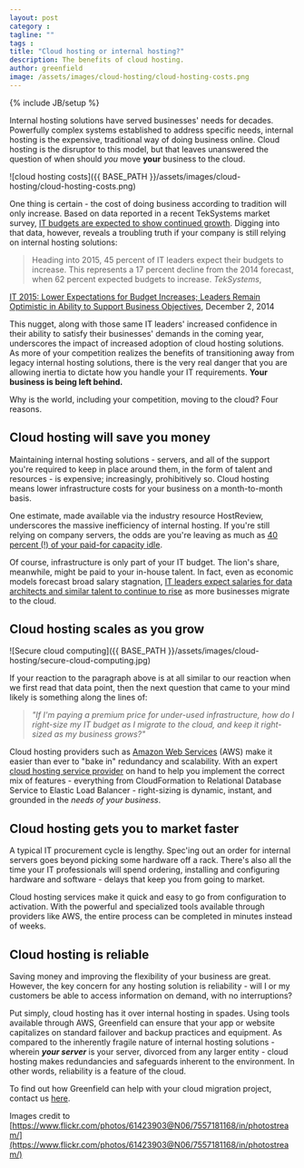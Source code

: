 ```yaml
---
layout: post
category :
tagline: ""
tags :
title: "Cloud hosting or internal hosting?"
description: The benefits of cloud hosting.
author: greenfield
image: /assets/images/cloud-hosting/cloud-hosting-costs.png
---
```

{% include JB/setup %}

Internal hosting solutions have served businesses' needs for decades. Powerfully
complex systems established to address specific needs, internal hosting is the
expensive, traditional way of doing business online. Cloud hosting is the
disruptor to this model, but that leaves unanswered the question of when should
_you_ move **your** business to the cloud.

![cloud hosting costs]({{ BASE_PATH }}/assets/images/cloud-hosting/cloud-hosting-costs.png)

One thing is certain - the cost of doing business according to tradition will
only increase. Based on data reported in a recent TekSystems market survey,
[IT budgets are expected to show continued growth](http://www.teksystems.com/resources/pressroom/2014/teksystems-annual-it-forecast-2015).
Digging into that data, however, reveals a troubling truth if your company is
still relying on internal hosting solutions:

> Heading into 2015, 45 percent of IT leaders expect their budgets to increase.
> This represents a 17 percent decline from the 2014 forecast, when 62 percent
> expected budgets to increase. _TekSystems_,

[IT 2015: Lower Expectations for
Budget Increases; Leaders Remain Optimistic in Ability to Support Business Objectives]([http://www.teksystems.com/resources/pressroom/2014/teksystems-annual-it-forecast-2015](http://www.teksystems.com/resources/pressroom/2014/teksystems-annual-it-forecast-2015)), December 2, 2014

This nugget, along with those same IT leaders' increased confidence in their
ability to satisfy their businesses' demands in the coming year, underscores the
impact of increased adoption of cloud hosting solutions. As more of your
competition realizes the benefits of transitioning away from legacy internal
hosting solutions, there is the very real danger that you are allowing inertia
to dictate how you handle your IT requirements. **Your business is being left
behind.**

Why is the world, including your competition, moving to the cloud? Four reasons.

## Cloud hosting will save you money
Maintaining internal hosting solutions - servers, and all of the support you're
required to keep in place around them, in the form of talent and resources - is
expensive; increasingly, prohibitively so. Cloud hosting means lower
infrastructure costs for your business on a month-to-month basis.

One estimate, made available via the industry resource HostReview, underscores
the massive inefficiency of internal hosting. If you're still relying on company
servers, the odds are you're leaving as much as
[40 percent (!) of your paid-for capacity idle](http://www.hostreview.com/blog/150316-cloud-hosting-vs-traditional-hosting-explained).

Of course, infrastructure is only part of your IT budget. The lion's share,
meanwhile, might be paid to your in-house talent. In fact, even as economic
models forecast broad salary stagnation,
[IT leaders expect salaries for data architects and similar talent to continue to rise](http://www.teksystems.com/resources/pressroom/2014/teksystems-annual-it-forecast-2015) as more businesses migrate to the cloud.

## Cloud hosting scales as you grow
![Secure cloud computing]({{ BASE_PATH }}/assets/images/cloud-hosting/secure-cloud-computing.jpg)

If your reaction to the paragraph above is at all similar to our reaction when
we first read that data point, then the next question that came to your mind
likely is something along the lines of:

> _"If I'm paying a premium price for under-used infrastructure, how do I right-size my IT budget as I migrate to the cloud, and keep it right-sized as my business grows?"_

Cloud hosting providers such as [Amazon Web Services](https://aws.amazon.com/)
(AWS) make it easier than ever to "bake in" redundancy and scalability. With an
expert [cloud hosting service provider](http://greenfieldhq.com/#contact)
on hand to help you implement the correct
mix of features - everything from CloudFormation to Relational Database Service
to Elastic Load Balancer - right-sizing is dynamic, instant, and grounded in the
_needs of your business_.

## Cloud hosting gets you to market faster
A typical IT procurement cycle is lengthy. Spec'ing out an order for internal
servers goes beyond picking some hardware off a rack. There's also all the time
your IT professionals will spend ordering, installing and configuring hardware
and software - delays that keep you from going to market.

Cloud hosting services make it quick and easy to go from configuration to
activation. With the powerful and specialized tools available through providers
like AWS, the entire process can be completed in minutes instead of weeks.

## Cloud hosting is reliable
Saving money and improving the flexibility of your business are great. However,
the key concern for any hosting solution is reliability - will I or my customers
be able to access information on demand, with no interruptions?

Put simply, cloud hosting has it over internal hosting in spades. Using tools
available through AWS, Greenfield can ensure that your app or website
capitalizes on standard failover and backup practices and equipment. As compared
to the inherently fragile nature of internal hosting solutions - wherein **_your
server_** is your server, divorced from any larger entity - cloud hosting makes
redundancies and safeguards inherent to the environment. In other words,
reliability is a feature of the cloud.

To find out how Greenfield can help with your cloud migration project, contact
us [here](http://greenfieldhq.com/#contact).

Images credit to [https://www.flickr.com/photos/61423903@N06/7557181168/in/photostream/](https://www.flickr.com/photos/61423903@N06/7557181168/in/photostream/)
